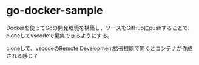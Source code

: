 # go-docker-sample

Dockerを使ってGoの開発環境を構築し、ソースをGitHubにpushすることで、cloneしてvscodeで編集できるようにする。

cloneして、vscodeのRemote Development拡張機能で開くとコンテナが作成される感じ？
